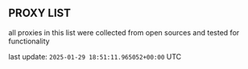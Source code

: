 ## PROXY LIST

all proxies in this list were collected from open sources and tested for functionality

last update: `2025-01-29 18:51:11.965052+00:00` UTC
